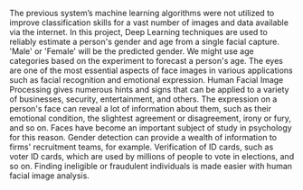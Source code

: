 The previous system’s machine learning algorithms were not utilized to improve classification skills for a vast
number of images and data available via the internet. In this project, Deep Learning techniques are used to
reliably estimate a person's gender and age from a single facial capture. 'Male' or 'Female' will be the predicted
gender. We might use age categories based on the experiment to forecast a person's age. The eyes are one of
the most essential aspects of face images in various applications such as facial recognition and emotional
expression. Human Facial Image Processing gives numerous hints and signs that can be applied to a variety
of businesses, security, entertainment, and others. The expression on a person's face can reveal a lot of
information about them, such as their emotional condition, the slightest agreement or disagreement, irony or
fury, and so on. Faces have become an important subject of study in psychology for this reason. Gender
detection can provide a wealth of information to firms' recruitment teams, for example. Verification of ID
cards, such as voter ID cards, which are used by millions of people to vote in elections, and so on. Finding
ineligible or fraudulent individuals is made easier with human facial image analysis.
